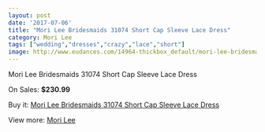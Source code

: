 ```yaml
---
layout: post
date: '2017-07-06'
title: "Mori Lee Bridesmaids 31074 Short Cap Sleeve Lace Dress"
category: Mori Lee
tags: ["wedding","dresses","crazy","lace","short"]
image: http://www.eudances.com/14964-thickbox_default/mori-lee-bridesmaids-31074-short-cap-sleeve-lace-dress.jpg
---
```

Mori Lee Bridesmaids 31074 Short Cap Sleeve Lace Dress

On Sales: **$230.99**
<a href="https://www.eudances.com/en/mori-lee/4448-mori-lee-bridesmaids-31074-short-cap-sleeve-lace-dress.html"><amp-img layout="responsive" width="600" height="600" src="//www.eudances.com/14964-thickbox_default/mori-lee-bridesmaids-31074-short-cap-sleeve-lace-dress.jpg" alt="Mori Lee Bridesmaids 31074 Short Cap Sleeve Lace Dress 0" /></a>
<a href="https://www.eudances.com/en/mori-lee/4448-mori-lee-bridesmaids-31074-short-cap-sleeve-lace-dress.html"><amp-img layout="responsive" width="600" height="600" src="//www.eudances.com/14968-thickbox_default/mori-lee-bridesmaids-31074-short-cap-sleeve-lace-dress.jpg" alt="Mori Lee Bridesmaids 31074 Short Cap Sleeve Lace Dress 1" /></a>
<a href="https://www.eudances.com/en/mori-lee/4448-mori-lee-bridesmaids-31074-short-cap-sleeve-lace-dress.html"><amp-img layout="responsive" width="600" height="600" src="//www.eudances.com/14967-thickbox_default/mori-lee-bridesmaids-31074-short-cap-sleeve-lace-dress.jpg" alt="Mori Lee Bridesmaids 31074 Short Cap Sleeve Lace Dress 2" /></a>
<a href="https://www.eudances.com/en/mori-lee/4448-mori-lee-bridesmaids-31074-short-cap-sleeve-lace-dress.html"><amp-img layout="responsive" width="600" height="600" src="//www.eudances.com/14966-thickbox_default/mori-lee-bridesmaids-31074-short-cap-sleeve-lace-dress.jpg" alt="Mori Lee Bridesmaids 31074 Short Cap Sleeve Lace Dress 3" /></a>
<a href="https://www.eudances.com/en/mori-lee/4448-mori-lee-bridesmaids-31074-short-cap-sleeve-lace-dress.html"><amp-img layout="responsive" width="600" height="600" src="//www.eudances.com/14965-thickbox_default/mori-lee-bridesmaids-31074-short-cap-sleeve-lace-dress.jpg" alt="Mori Lee Bridesmaids 31074 Short Cap Sleeve Lace Dress 4" /></a>

Buy it: [Mori Lee Bridesmaids 31074 Short Cap Sleeve Lace Dress](https://www.eudances.com/en/mori-lee/4448-mori-lee-bridesmaids-31074-short-cap-sleeve-lace-dress.html "Mori Lee Bridesmaids 31074 Short Cap Sleeve Lace Dress")

View more: [Mori Lee](https://www.eudances.com/en/65-mori-lee "Mori Lee")